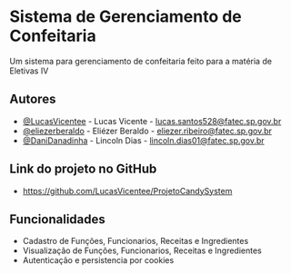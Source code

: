 # Sistema de Gerenciamento de Confeitaria

Um sistema para gerenciamento de confeitaria feito para a matéria de Eletivas IV


## Autores

- [@LucasVicentee](https://github.com/LucasVicentee) - Lucas Vicente - lucas.santos528@fatec.sp.gov.br
- [@eliezerberaldo](https://github.com/eliezerberaldo) - Eliézer Beraldo - eliezer.ribeiro@fatec.sp.gov.br
- [@DaniDanadinha](https://github.com/DaniDanadinha) - Lincoln Dias - lincoln.dias01@fatec.sp.gov.br

## Link do projeto no GitHub

- https://github.com/LucasVicentee/ProjetoCandySystem


## Funcionalidades

- Cadastro de Funções, Funcionarios, Receitas e Ingredientes
- Visualização de Funções, Funcionarios, Receitas e Ingredientes
- Autenticação e persistencia por cookies
